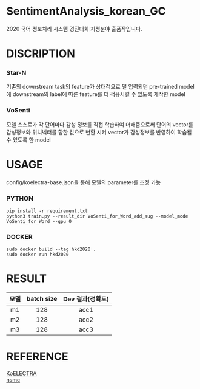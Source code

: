 # SentimentAnalysis_korean_GC   
2020 국어 정보처리 시스템 경진대회 지정분야 출품작입니다.   

# DISCRIPTION   

### Star-N    
기존의 downstream task의 feature가 상대적으로 덜 입력되던 pre-trained model에 downstream의 label에 따른 feature를 더 적용시킬 수 있도록 제작한 model   

### VoSenti   
모델 스스로가 각 단어마다 감성 정보를 직접 학습하여 더해줌으로써 단어의 vector를 감성정보와 위치벡터를 합한 값으로 변환 시켜 vector가 감성정보를 반영하여 학습될 수 있도록 한 model

# USAGE   
config/koelectra-base.json을 통해 모델의 parameter를 조정 가능   
### PYTHON   
```
pip install -r requirement.txt   
python3 train.py --result_dir VoSenti_for_Word_add_aug --model_mode VoSenti_for_Word --gpu 0
```   

### DOCKER
```
sudo docker build --tag hkd2020 .   
sudo docker run hkd2020
```   

# RESULT   
|모델|batch size|Dev 결과(정확도)|
|:---:|:---:|:---:|
|m1|128|acc1|
|m2|128|acc2|
|m3|128|acc3|

# REFERENCE     
[KoELECTRA](https://github.com/monologg/KoELECTRA)   
[nsmc](https://github.com/e9t/nsmc)
